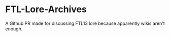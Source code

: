 # FTL-Lore-Archives
A Github PR made for discussing FTL13 lore because apparently wikis aren't enough.
